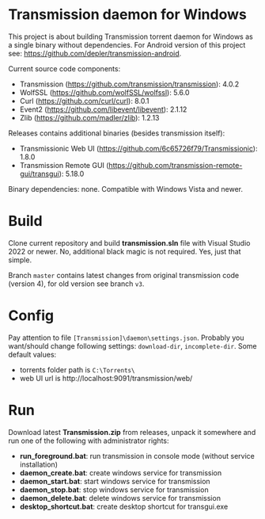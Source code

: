 # Transmission daemon for Windows
This project is about building Transmission torrent daemon for Windows as a single binary without dependencies. For Android version of this project see: https://github.com/depler/transmission-android.

Current source code components:
* Transmission (https://github.com/transmission/transmission): 4.0.2
* WolfSSL (https://github.com/wolfSSL/wolfssl): 5.6.0
* Curl (https://github.com/curl/curl): 8.0.1
* Event2 (https://github.com/libevent/libevent): 2.1.12
* Zlib (https://github.com/madler/zlib): 1.2.13

Releases contains additional binaries (besides transmission itself):
* Transmissionic Web UI (https://github.com/6c65726f79/Transmissionic): 1.8.0
* Transmission Remote GUI (https://github.com/transmission-remote-gui/transgui): 5.18.0

Binary dependencies: none. Compatible with Windows Vista and newer.

# Build
Clone current repository and build **transmission.sln** file with Visual Studio 2022 or newer. No, additional black magic is not required. Yes, just that simple.

Branch `master` contains latest changes from original transmission code (version 4), for old version see branch `v3`.

# Config
Pay attention to file `[Transmission]\daemon\settings.json`. Probably you want/should change following settings: `download-dir`, `incomplete-dir`. Some default values:
- torrents folder path is `C:\Torrents\`
- web UI url is http://localhost:9091/transmission/web/

# Run
Download latest **Transmission.zip** from releases, unpack it somewhere and run one of the following with administrator rights:
* **run_foreground.bat**: run transmission in console mode (without service installation)
* **daemon_create.bat**: create windows service for transmission
* **daemon_start.bat**: start windows service for transmission
* **daemon_stop.bat**: stop windows service for transmission
* **daemon_delete.bat**: delete windows service for transmission
* **desktop_shortcut.bat**: create desktop shortcut for transgui.exe
